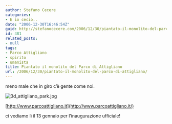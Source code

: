 ```yaml
---
author: Stefano Cecere
categories:
- E io cecio..
date: "2006-12-30T16:46:54Z"
guid: http://stefanocecere.com/2006/12/30/piantato-il-monolito-del-parco-di-attigliano/
id: 481
related_posts:
- null
tags:
- Parco Attigliano
- spirito
- umanista
title: Piantato il monolito del Parco di Attigliano
url: /2006/12/30/piantato-il-monolito-del-parco-di-attigliano/
---
```


meno male che in giro c&#8217;è gente come noi.

<img alt="3d_attigliano_park.jpg" id="image480" src="http://stefanocecere.com/wp-content/uploads/sites/3/2006/12/3d_attigliano_park.jpg" />

[http://www.parcoattigliano.it](http://www.parcoattigliano.it/)

ci vediamo lì il 13 gennaio per l&#8217;inaugurazione ufficiale!